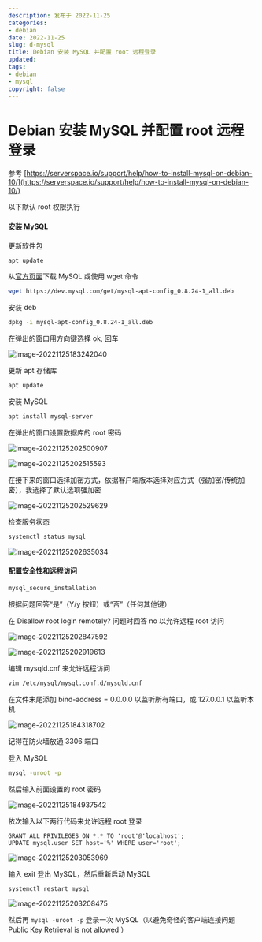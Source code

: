 ```yaml
---
description: 发布于 2022-11-25
categories:
- debian
date: 2022-11-25
slug: d-mysql
title: Debian 安装 MySQL 并配置 root 远程登录
updated:
tags:
- debian
- mysql
copyright: false
---
```


# Debian 安装 MySQL 并配置 root 远程登录

参考 [https://serverspace.io/support/help/how-to-install-mysql-on-debian-10/](https://serverspace.io/support/help/how-to-install-mysql-on-debian-10/)

以下默认 root 权限执行

#### 安装 MySQL

更新软件包

```bash
apt update
```

从[官方页面](https://dev.mysql.com/downloads/repo/apt/)下载 MySQL 或使用 wget 命令

```bash
wget https://dev.mysql.com/get/mysql-apt-config_0.8.24-1_all.deb
```

安装 deb

```bash
dpkg -i mysql-apt-config_0.8.24-1_all.deb
```

在弹出的窗口用方向键选择 ok, 回车

![image-20221125183242040](https://media.opennet.top/i/2023/01/05/63b6cb5cbfd29.png)

更新 apt 存储库

```bash
apt update
```

安装 MySQL

```bash
apt install mysql-server
```

在弹出的窗口设置数据库的 root 密码

![image-20221125202500907](https://media.opennet.top/i/2023/01/05/63b6cb5dc468d.png)

![image-20221125202515593](https://media.opennet.top/i/2023/01/05/63b6cb5ee3c08.png)

在接下来的窗口选择加密方式，依据客户端版本选择对应方式（强加密/传统加密），我选择了默认选项强加密

![image-20221125202529629](https://media.opennet.top/i/2023/01/05/63b6cb60ba980.png)

检查服务状态

```bash
systemctl status mysql
```

![image-20221125202635034](https://media.opennet.top/i/2023/01/05/63b6cb62619db.png)

#### 配置安全性和远程访问

```bash
mysql_secure_installation
```

根据问题回答“是”（Y/y 按钮）或“否”（任何其他键）

在 Disallow root login remotely? 问题时回答 no 以允许远程 root 访问

![image-20221125202847592](https://media.opennet.top/i/2023/01/05/63b6cb646a6db.png)

![image-20221125202919613](https://media.opennet.top/i/2023/01/05/63b6cb65d5988.png)

编辑 mysqld.cnf 来允许远程访问

```bash
vim /etc/mysql/mysql.conf.d/mysqld.cnf
```

在文件末尾添加 bind-address = 0.0.0.0 以监听所有端口，或 127.0.0.1 以监听本机

![image-20221125184318702](https://media.opennet.top/i/2023/01/05/63b6cb66bcef5.png)

记得在防火墙放通 3306 端口

登入 MySQL 

```bash
mysql -uroot -p
```

然后输入前面设置的 root 密码

![image-20221125184937542](https://media.opennet.top/i/2023/01/05/63b6cb67c7bc8.png)

依次输入以下两行代码来允许远程 root 登录

```mysql
GRANT ALL PRIVILEGES ON *.* TO 'root'@'localhost';
UPDATE mysql.user SET host='%' WHERE user='root';
```

![image-20221125203053969](https://media.opennet.top/i/2023/01/05/63b6cb68bf042.png)

输入 exit 登出 MySQL，然后重新启动 MySQL

```bash
systemctl restart mysql
```

![image-20221125203208475](https://media.opennet.top/i/2023/01/05/63b6cb698a637.png)

然后再 `mysql -uroot -p` 登录一次 MySQL（以避免奇怪的客户端连接问题 Public Key Retrieval is not allowed ）

